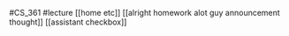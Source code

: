 #CS_361
#lecture
[[home etc]]
[[alright homework alot guy announcement thought]]
[[assistant checkbox]]
